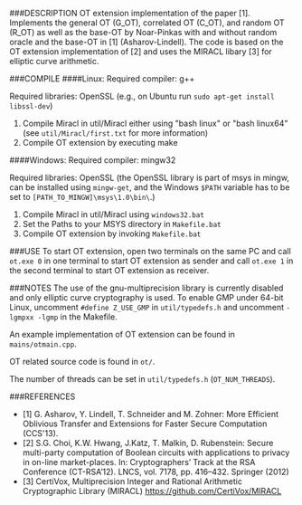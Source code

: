 ###DESCRIPTION
OT extension implementation of the paper [1]. Implements the general OT (G_OT), correlated OT (C_OT), and random OT (R_OT) as well as the base-OT by Noar-Pinkas with and without random oracle and the base-OT in [1] (Asharov-Lindell). The code is based on the OT extension implementation of [2] and uses the MIRACL libary [3] for elliptic curve arithmetic. 

###COMPILE
####Linux: 
Required compiler: g++

Required libraries: OpenSSL (e.g., on Ubuntu run `sudo apt-get install libssl-dev`)

1. Compile Miracl in util/Miracl either using "bash linux" or "bash linux64" (see `util/Miracl/first.txt` for more information)
2. Compile OT extension by executing make

####Windows:
Required compiler: mingw32

Required libraries: OpenSSL (the OpenSSL library is part of msys in mingw, can be installed using `mingw-get`, and the Windows `$PATH` variable has to be set to `[PATH_TO_MINGW]\msys\1.0\bin\`.) 

1. Compile Miracl in util/Miracl using `windows32.bat`
2. Set the Paths to your MSYS directory in `Makefile.bat`
3. Compile OT extension by invoking `Makefile.bat`


###USE
To start OT extension, open two terminals on the same PC and call `ot.exe 0` in one terminal to start OT extension as sender and call `ot.exe 1` in the second terminal to start OT extension as receiver. 


###NOTES
The use of the gnu-multiprecision library is currently disabled and only elliptic curve cryptography is used. To enable GMP under 64-bit Linux, uncomment `#define Z_USE_GMP` in `util/typedefs.h` and uncomment `-lgmpxx -lgmp` in the Makefile. 

An example implementation of OT extension can be found in `mains/otmain.cpp`.

OT related source code is found in `ot/`. 

The number of threads can be set in `util/typedefs.h` (`OT_NUM_THREADS`).


###REFERENCES
* [1] G. Asharov, Y. Lindell, T. Schneider and M. Zohner: More Efficient Oblivious Transfer and Extensions for Faster Secure Computation (CCS'13). 
* [2] S.G. Choi, K.W. Hwang, J.Katz, T. Malkin, D. Rubenstein: Secure multi-party computation of Boolean circuits with applications to privacy in on-line market-places. In: Cryptographers’ Track at the RSA Conference (CT-RSA’12). LNCS, vol. 7178, pp. 416–432. Springer (2012)
* [3] CertiVox, Multiprecision Integer and Rational Arithmetic Cryptographic Library (MIRACL) https://github.com/CertiVox/MIRACL
